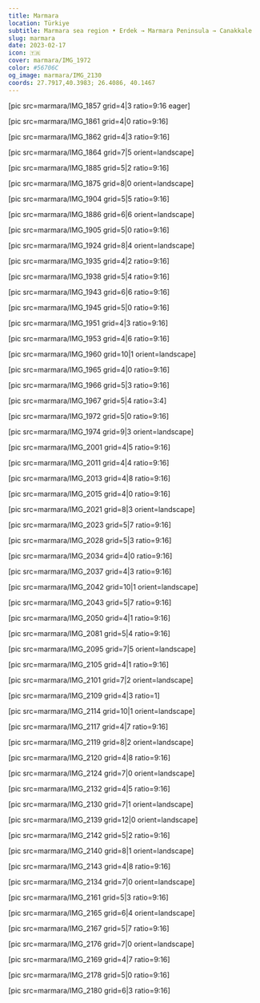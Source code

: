 ```yaml
---
title: Marmara
location: Türkiye
subtitle: Marmara sea region • Erdek → Marmara Peninsula → Canakkale
slug: marmara
date: 2023-02-17
icon: 🇹🇷
cover: marmara/IMG_1972
color: #56706C
og_image: marmara/IMG_2130
coords: 27.7917,40.3983; 26.4086, 40.1467
---
```


[pic src=marmara/IMG_1857 grid=4|3 ratio=9:16 eager]

[pic src=marmara/IMG_1861 grid=4|0 ratio=9:16]

[pic src=marmara/IMG_1862 grid=4|3 ratio=9:16]

[pic src=marmara/IMG_1864 grid=7|5 orient=landscape]

[pic src=marmara/IMG_1885 grid=5|2 ratio=9:16]

[pic src=marmara/IMG_1875 grid=8|0 orient=landscape]

[pic src=marmara/IMG_1904 grid=5|5 ratio=9:16]

[pic src=marmara/IMG_1886 grid=6|6 orient=landscape]

[pic src=marmara/IMG_1905 grid=5|0 ratio=9:16]

[pic src=marmara/IMG_1924 grid=8|4 orient=landscape]

[pic src=marmara/IMG_1935 grid=4|2 ratio=9:16]

[pic src=marmara/IMG_1938 grid=5|4 ratio=9:16]

[pic src=marmara/IMG_1943 grid=6|6 ratio=9:16]

[pic src=marmara/IMG_1945 grid=5|0 ratio=9:16]

[pic src=marmara/IMG_1951 grid=4|3 ratio=9:16]

[pic src=marmara/IMG_1953 grid=4|6 ratio=9:16]

[pic src=marmara/IMG_1960 grid=10|1 orient=landscape]

[pic src=marmara/IMG_1965 grid=4|0 ratio=9:16]

[pic src=marmara/IMG_1966 grid=5|3 ratio=9:16]

[pic src=marmara/IMG_1967 grid=5|4 ratio=3:4]

[pic src=marmara/IMG_1972 grid=5|0 ratio=9:16]

[pic src=marmara/IMG_1974 grid=9|3 orient=landscape]

[pic src=marmara/IMG_2001 grid=4|5 ratio=9:16]

[pic src=marmara/IMG_2011 grid=4|4 ratio=9:16]

[pic src=marmara/IMG_2013 grid=4|8 ratio=9:16]

[pic src=marmara/IMG_2015 grid=4|0 ratio=9:16]

[pic src=marmara/IMG_2021 grid=8|3 orient=landscape]

[pic src=marmara/IMG_2023 grid=5|7 ratio=9:16]

[pic src=marmara/IMG_2028 grid=5|3 ratio=9:16]

[pic src=marmara/IMG_2034 grid=4|0 ratio=9:16]

[pic src=marmara/IMG_2037 grid=4|3 ratio=9:16]

[pic src=marmara/IMG_2042 grid=10|1 orient=landscape]

[pic src=marmara/IMG_2043 grid=5|7 ratio=9:16]

[pic src=marmara/IMG_2050 grid=4|1 ratio=9:16]

[pic src=marmara/IMG_2081 grid=5|4 ratio=9:16]

[pic src=marmara/IMG_2095 grid=7|5 orient=landscape]

[pic src=marmara/IMG_2105 grid=4|1 ratio=9:16]

[pic src=marmara/IMG_2101 grid=7|2 orient=landscape]

[pic src=marmara/IMG_2109 grid=4|3 ratio=1]

[pic src=marmara/IMG_2114 grid=10|1 orient=landscape]

[pic src=marmara/IMG_2117 grid=4|7 ratio=9:16]

[pic src=marmara/IMG_2119 grid=8|2 orient=landscape]

[pic src=marmara/IMG_2120 grid=4|8 ratio=9:16]

[pic src=marmara/IMG_2124 grid=7|0 orient=landscape]

[pic src=marmara/IMG_2132 grid=4|5 ratio=9:16]

[pic src=marmara/IMG_2130 grid=7|1 orient=landscape]

[pic src=marmara/IMG_2139 grid=12|0 orient=landscape]

[pic src=marmara/IMG_2142 grid=5|2 ratio=9:16]

[pic src=marmara/IMG_2140 grid=8|1 orient=landscape]

[pic src=marmara/IMG_2143 grid=4|8 ratio=9:16]

[pic src=marmara/IMG_2134 grid=7|0 orient=landscape]

[pic src=marmara/IMG_2161 grid=5|3 ratio=9:16]

[pic src=marmara/IMG_2165 grid=6|4 orient=landscape]

[pic src=marmara/IMG_2167 grid=5|7 ratio=9:16]

[pic src=marmara/IMG_2176 grid=7|0 orient=landscape]

[pic src=marmara/IMG_2169 grid=4|7 ratio=9:16]

[pic src=marmara/IMG_2178 grid=5|0 ratio=9:16]

[pic src=marmara/IMG_2180 grid=6|3 ratio=9:16]
